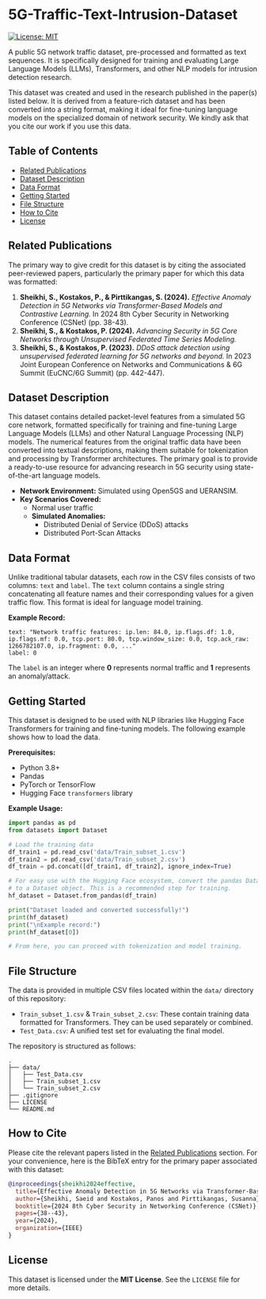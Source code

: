 # 5G-Traffic-Text-Intrusion-Dataset
[![License: MIT](https://img.shields.io/badge/License-MIT-yellow.svg)](https://opensource.org/licenses/MIT)

A public 5G network traffic dataset, pre-processed and formatted as text sequences. It is specifically designed for training and evaluating Large Language Models (LLMs), Transformers, and other NLP models for intrusion detection research.

This dataset was created and used in the research published in the paper(s) listed below. It is derived from a feature-rich dataset and has been converted into a string format, making it ideal for fine-tuning language models on the specialized domain of network security. We kindly ask that you cite our work if you use this data.

## Table of Contents
- [Related Publications](#related-publications)
- [Dataset Description](#dataset-description)
- [Data Format](#data-format)
- [Getting Started](#getting-started)
- [File Structure](#file-structure)
- [How to Cite](#how-to-cite)
- [License](#license)
  
## Related Publications

The primary way to give credit for this dataset is by citing the associated peer-reviewed papers, particularly the primary paper for which this data was formatted:

1.  **Sheikhi, S., Kostakos, P., & Pirttikangas, S. (2024).** *Effective Anomaly Detection in 5G Networks via Transformer-Based Models and Contrastive Learning.* In 2024 8th Cyber Security in Networking Conference (CSNet) (pp. 38-43).
2.  **Sheikhi, S., & Kostakos, P. (2024).** *Advancing Security in 5G Core Networks through Unsupervised Federated Time Series Modeling.*
3.  **Sheikhi, S., & Kostakos, P. (2023).** *DDoS attack detection using unsupervised federated learning for 5G networks and beyond.* In 2023 Joint European Conference on Networks and Communications & 6G Summit (EuCNC/6G Summit) (pp. 442-447).

## Dataset Description

This dataset contains detailed packet-level features from a simulated 5G core network, formatted specifically for training and fine-tuning Large Language Models (LLMs) and other Natural Language Processing (NLP) models. The numerical features from the original traffic data have been converted into textual descriptions, making them suitable for tokenization and processing by Transformer architectures. The primary goal is to provide a ready-to-use resource for advancing research in 5G security using state-of-the-art language models.

* **Network Environment:** Simulated using Open5GS and UERANSIM.
* **Key Scenarios Covered:**
    * Normal user traffic
    * **Simulated Anomalies:**
        * Distributed Denial of Service (DDoS) attacks
        * Distributed Port-Scan Attacks

## Data Format

Unlike traditional tabular datasets, each row in the CSV files consists of two columns: `text` and `label`. The `text` column contains a single string concatenating all feature names and their corresponding values for a given traffic flow. This format is ideal for language model training.

**Example Record:**
```
text: "Network traffic features: ip.len: 84.0, ip.flags.df: 1.0, ip.flags.mf: 0.0, tcp.port: 80.0, tcp.window_size: 0.0, tcp.ack_raw: 1266782107.0, ip.fragment: 0.0, ..."
label: 0
```
The `label` is an integer where **0** represents normal traffic and **1** represents an anomaly/attack.

## Getting Started

This dataset is designed to be used with NLP libraries like Hugging Face Transformers for training and fine-tuning models. The following example shows how to load the data.

**Prerequisites:**
* Python 3.8+
* Pandas
* PyTorch or TensorFlow
* Hugging Face `transformers` library

**Example Usage:**
```python
import pandas as pd
from datasets import Dataset

# Load the training data
df_train1 = pd.read_csv('data/Train_subset_1.csv')
df_train2 = pd.read_csv('data/Train_subset_2.csv')
df_train = pd.concat([df_train1, df_train2], ignore_index=True)

# For easy use with the Hugging Face ecosystem, convert the pandas DataFrame
# to a Dataset object. This is a recommended step for training.
hf_dataset = Dataset.from_pandas(df_train)

print("Dataset loaded and converted successfully!")
print(hf_dataset)
print("\nExample record:")
print(hf_dataset[0])

# From here, you can proceed with tokenization and model training.
```

## File Structure

The data is provided in multiple CSV files located within the `data/` directory of this repository:
* `Train_subset_1.csv` & `Train_subset_2.csv`: These contain training data formatted for Transformers. They can be used separately or combined.
* `Test_Data.csv`: A unified test set for evaluating the final model.

The repository is structured as follows:
```
.
├── data/
│   ├── Test_Data.csv
│   ├── Train_subset_1.csv
│   └── Train_subset_2.csv
├── .gitignore
├── LICENSE
└── README.md
```

## How to Cite

Please cite the relevant papers listed in the [Related Publications](#related-publications) section. For your convenience, here is the BibTeX entry for the primary paper associated with this dataset:

```bibtex
@inproceedings{sheikhi2024effective,
  title={Effective Anomaly Detection in 5G Networks via Transformer-Based Models and Contrastive Learning},
  author={Sheikhi, Saeid and Kostakos, Panos and Pirttikangas, Susanna},
  booktitle={2024 8th Cyber Security in Networking Conference (CSNet)},
  pages={38--43},
  year={2024},
  organization={IEEE}
}
```

## License

This dataset is licensed under the **MIT License**. See the `LICENSE` file for more details.
